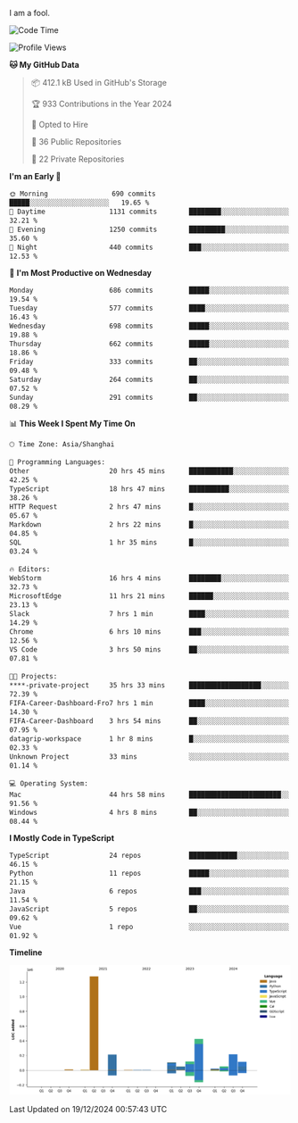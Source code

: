 I am a fool.

<!--START_SECTION:waka-->
![Code Time](http://img.shields.io/badge/Code%20Time-2%2C291%20hrs%2034%20mins-blue)

![Profile Views](http://img.shields.io/badge/Profile%20Views-4-blue)

**🐱 My GitHub Data** 

> 📦 412.1 kB Used in GitHub's Storage 
 > 
> 🏆 933 Contributions in the Year 2024
 > 
> 💼 Opted to Hire
 > 
> 📜 36 Public Repositories 
 > 
> 🔑 22 Private Repositories 
 > 
**I'm an Early 🐤** 

```text
🌞 Morning                690 commits         █████░░░░░░░░░░░░░░░░░░░░   19.65 % 
🌆 Daytime                1131 commits        ████████░░░░░░░░░░░░░░░░░   32.21 % 
🌃 Evening                1250 commits        █████████░░░░░░░░░░░░░░░░   35.60 % 
🌙 Night                  440 commits         ███░░░░░░░░░░░░░░░░░░░░░░   12.53 % 
```
📅 **I'm Most Productive on Wednesday** 

```text
Monday                   686 commits         █████░░░░░░░░░░░░░░░░░░░░   19.54 % 
Tuesday                  577 commits         ████░░░░░░░░░░░░░░░░░░░░░   16.43 % 
Wednesday                698 commits         █████░░░░░░░░░░░░░░░░░░░░   19.88 % 
Thursday                 662 commits         █████░░░░░░░░░░░░░░░░░░░░   18.86 % 
Friday                   333 commits         ██░░░░░░░░░░░░░░░░░░░░░░░   09.48 % 
Saturday                 264 commits         ██░░░░░░░░░░░░░░░░░░░░░░░   07.52 % 
Sunday                   291 commits         ██░░░░░░░░░░░░░░░░░░░░░░░   08.29 % 
```


📊 **This Week I Spent My Time On** 

```text
🕑︎ Time Zone: Asia/Shanghai

💬 Programming Languages: 
Other                    20 hrs 45 mins      ███████████░░░░░░░░░░░░░░   42.25 % 
TypeScript               18 hrs 47 mins      ██████████░░░░░░░░░░░░░░░   38.26 % 
HTTP Request             2 hrs 47 mins       █░░░░░░░░░░░░░░░░░░░░░░░░   05.67 % 
Markdown                 2 hrs 22 mins       █░░░░░░░░░░░░░░░░░░░░░░░░   04.85 % 
SQL                      1 hr 35 mins        █░░░░░░░░░░░░░░░░░░░░░░░░   03.24 % 

🔥 Editors: 
WebStorm                 16 hrs 4 mins       ████████░░░░░░░░░░░░░░░░░   32.73 % 
MicrosoftEdge            11 hrs 21 mins      ██████░░░░░░░░░░░░░░░░░░░   23.13 % 
Slack                    7 hrs 1 min         ████░░░░░░░░░░░░░░░░░░░░░   14.29 % 
Chrome                   6 hrs 10 mins       ███░░░░░░░░░░░░░░░░░░░░░░   12.56 % 
VS Code                  3 hrs 50 mins       ██░░░░░░░░░░░░░░░░░░░░░░░   07.81 % 

🐱‍💻 Projects: 
****-private-project     35 hrs 33 mins      ██████████████████░░░░░░░   72.39 % 
FIFA-Career-Dashboard-Fro7 hrs 1 min         ████░░░░░░░░░░░░░░░░░░░░░   14.30 % 
FIFA-Career-Dashboard    3 hrs 54 mins       ██░░░░░░░░░░░░░░░░░░░░░░░   07.95 % 
datagrip-workspace       1 hr 8 mins         █░░░░░░░░░░░░░░░░░░░░░░░░   02.33 % 
Unknown Project          33 mins             ░░░░░░░░░░░░░░░░░░░░░░░░░   01.14 % 

💻 Operating System: 
Mac                      44 hrs 58 mins      ███████████████████████░░   91.56 % 
Windows                  4 hrs 8 mins        ██░░░░░░░░░░░░░░░░░░░░░░░   08.44 % 
```

**I Mostly Code in TypeScript** 

```text
TypeScript               24 repos            ████████████░░░░░░░░░░░░░   46.15 % 
Python                   11 repos            █████░░░░░░░░░░░░░░░░░░░░   21.15 % 
Java                     6 repos             ███░░░░░░░░░░░░░░░░░░░░░░   11.54 % 
JavaScript               5 repos             ██░░░░░░░░░░░░░░░░░░░░░░░   09.62 % 
Vue                      1 repo              ░░░░░░░░░░░░░░░░░░░░░░░░░   01.92 % 
```



**Timeline**

![Lines of Code chart](https://raw.githubusercontent.com/VeejaLiu/VeejaLiu/master/assets/bar_graph.png)


 Last Updated on 19/12/2024 00:57:43 UTC
<!--END_SECTION:waka-->
